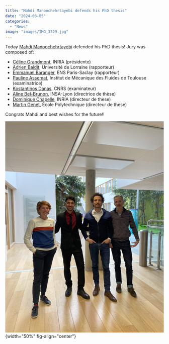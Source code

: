 ```yaml
---
title: "Mahdi Manoochehrtayebi defends his PhD thesis"
date: "2024-03-05"
categories: 
  - "News"
image: "images/IMG_3329.jpg"
---
```


Today [Mahdi Manoochehrtayebi](https://m3disim.saclay.inria.fr/people/mahdi-manoochehrtayebi) defended his PhD thesis!
Jury was composed of:

- [Céline Grandmont](https://team.inria.fr/commedia/grandmont), INRIA (présidente)
- [Adrien Baldit](https://lem3.univ-lorraine.fr/fiche-membre/baldit-adrien/), Université de Lorraine (rapporteur)
- [Emmanuel Baranger](https://lmps.ens-paris-saclay.fr/fr/annuaire-des-personnes/emmanuel-baranger-0), ENS Paris-Saclay (rapporteur)
- [Pauline Assemat](https://www.imft.fr/annuaire/assemat-pauline), Institut de Mécanique des Fluides de Toulouse (examinatrice)
- [Kostantinos Danas](https://www.kostasdanas.com), CNRS (examinateur)
- [Aline Bel-Brunon](https://lamcos.insa-lyon.fr/fiche_personnelle.php?p=33&Numpers=616&L=1), INSA-Lyon (directrice de thèse)
- [Dominique Chapelle](https://m3disim.saclay.inria.fr/people/dominique-chapelle), INRIA (directeur de thèse)
- [Martin Genet](https://m3disim.saclay.inria.fr/people/martin-genet), École Polytechnique (directeur de thèse)

Congrats Mahdi and best wishes for the future!!

![](images/IMG_3329.jpg){width="50%" fig-align="center"}
